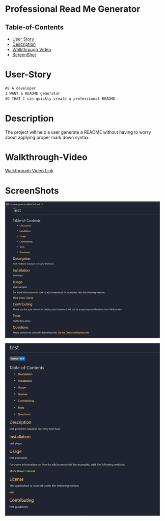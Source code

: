# Professional Read Me Generator

 ## Table-of-Contents

  * [User Story](#user-story)
  * [Description](#description)
  * [Walkthrough Video](#walkthrough-video)
  * [ScreenShot](#screenshots)

  
 # User-Story
 ```md
AS A developer
I WANT a README generator
SO THAT I can quickly create a professional README.
```
# Description
The project will help a user generate a README without having to worry about applying proper mark down syntax.


# Walkthrough-Video

[Walkthrough Video Link](https://drive.google.com/file/d/1ZRC4EsiyDaJLrQ7PuI2vyRxhxPfjWXLL/view)


# ScreenShots 

![README Screenshot No License](utils/images/screenshot1.png)

![README Screenshot with License](utils/images/screenshot2.png)
